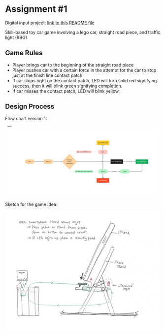 # Assignment #1

Digital input project: [link to this README file](./README.md)

Skill-based toy car game involving a lego car, straight road piece, and traffic light (RBG)

## Game Rules

* Player brings car to the beginning of the straight road piece
* Player pushes car with a certain force in the attempt for the car to stop just at the finish line contact patch
* If car stops right on the contact patch, LED will turn solid red signifying success, then it will blink green signifying completion.
* If car misses the contact patch, LED will blink yellow.

## Design Process

Flow chart version 1:

![flow chart](./Flowchart.jpg)

Sketch for the game idea:

![sketch number 1](./Sketch_1.jpg)
